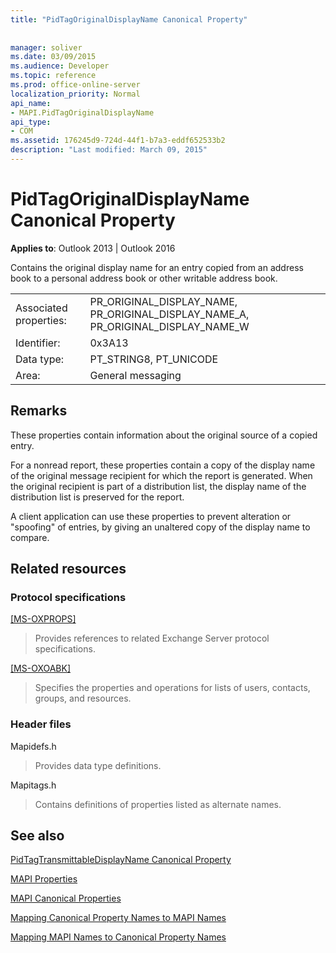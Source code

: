 ```yaml
---
title: "PidTagOriginalDisplayName Canonical Property"
 
 
manager: soliver
ms.date: 03/09/2015
ms.audience: Developer
ms.topic: reference
ms.prod: office-online-server
localization_priority: Normal
api_name:
- MAPI.PidTagOriginalDisplayName
api_type:
- COM
ms.assetid: 176245d9-724d-44f1-b7a3-eddf652533b2
description: "Last modified: March 09, 2015"
---
```


# PidTagOriginalDisplayName Canonical Property

  
  
**Applies to**: Outlook 2013 | Outlook 2016 
  
Contains the original display name for an entry copied from an address book to a personal address book or other writable address book.
  
|||
|:-----|:-----|
|Associated properties:  <br/> |PR_ORIGINAL_DISPLAY_NAME, PR_ORIGINAL_DISPLAY_NAME_A, PR_ORIGINAL_DISPLAY_NAME_W  <br/> |
|Identifier:  <br/> |0x3A13  <br/> |
|Data type:  <br/> |PT_STRING8, PT_UNICODE  <br/> |
|Area:  <br/> |General messaging  <br/> |
   
## Remarks

These properties contain information about the original source of a copied entry.
  
For a nonread report, these properties contain a copy of the display name of the original message recipient for which the report is generated. When the original recipient is part of a distribution list, the display name of the distribution list is preserved for the report.
  
A client application can use these properties to prevent alteration or "spoofing" of entries, by giving an unaltered copy of the display name to compare.
  
## Related resources

### Protocol specifications

[[MS-OXPROPS]](https://msdn.microsoft.com/library/f6ab1613-aefe-447d-a49c-18217230b148%28Office.15%29.aspx)
  
> Provides references to related Exchange Server protocol specifications.
    
[[MS-OXOABK]](https://msdn.microsoft.com/library/f4cf9b4c-9232-4506-9e71-2270de217614%28Office.15%29.aspx)
  
> Specifies the properties and operations for lists of users, contacts, groups, and resources.
    
### Header files

Mapidefs.h
  
> Provides data type definitions.
    
Mapitags.h
  
> Contains definitions of properties listed as alternate names.
    
## See also



[PidTagTransmittableDisplayName Canonical Property](pidtagtransmittabledisplayname-canonical-property.md)


[MAPI Properties](mapi-properties.md)
  
[MAPI Canonical Properties](mapi-canonical-properties.md)
  
[Mapping Canonical Property Names to MAPI Names](mapping-canonical-property-names-to-mapi-names.md)
  
[Mapping MAPI Names to Canonical Property Names](mapping-mapi-names-to-canonical-property-names.md)

